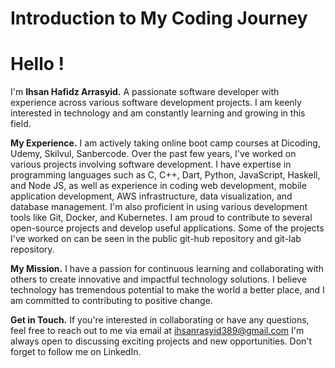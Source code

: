 # Introduction to My Coding Journey
# Hello !
I'm **Ihsan Hafidz Arrasyid.**
A passionate software developer with experience across various software development projects. I am keenly interested in technology and am constantly learning and growing in this field.

**My Experience.**
I am actively taking online boot camp courses at Dicoding, Udemy, Skilvul, Sanbercode. Over the past few years, I've worked on various projects involving software development. I have expertise in programming languages such as C, C++, Dart, Python, JavaScript, Haskell, and Node JS, as well as experience in coding web development, mobile application development, AWS infrastructure, data visualization, and database management. I'm also proficient in using various development tools like Git, Docker, and Kubernetes. I am proud to contribute to several open-source projects and develop useful applications. Some of the projects I've worked on can be seen in the public git-hub repository and git-lab repository.

**My Mission.**
I have a passion for continuous learning and collaborating with others to create innovative and impactful technology solutions. I believe technology has tremendous potential to make the world a better place, and I am committed to contributing to positive change.

**Get in Touch.**
If you're interested in collaborating or have any questions, feel free to reach out to me via email at ihsanrasyid389@gmail.com I'm always open to discussing exciting projects and new opportunities. Don't forget to follow me on LinkedIn.

